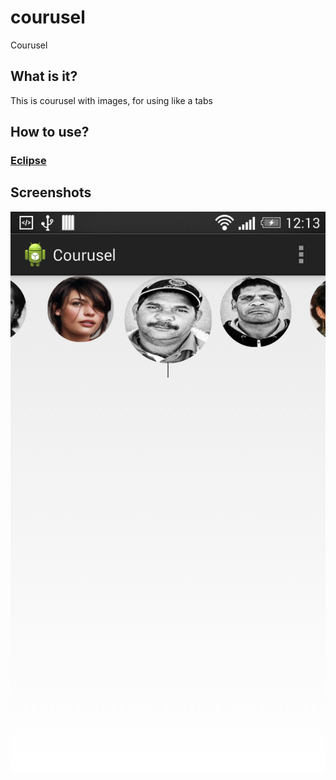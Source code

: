 courusel
========

Courusel
## What is it?
This is courusel with images, for using like a tabs 

## How to use?
### [Eclipse](https://github.com/Prototik/HoloEverywhere/wiki/Import-in-IDE#eclipse)

## Screenshots
![Screenshot 1](https://github.com/mihailM/courusel/blob/master/raw/screenshots/1.png "Screenshot 1")